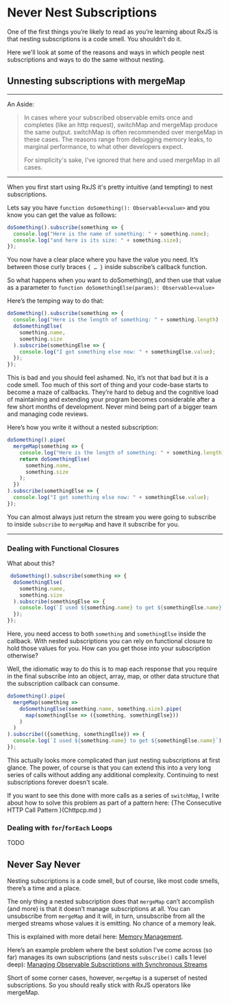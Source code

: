 # Never Nest Subscriptions

One of the first things you’re likely to read as you’re learning about RxJS is that nesting subscriptions is a code smell. You shouldn’t do it.

Here we'll look at some of the reasons and ways in which people nest subscriptions and ways to do the same without nesting.

## Unnesting subscriptions with mergeMap

---

An Aside:

> In cases where your subscribed observable emits once and completes (like an http request), switchMap and mergeMap produce the same output. switchMap is often recommended over mergeMap in these cases. The reasons range from debugging memory leaks, to marginal performance, to what other developers expect.
>
> For simplicity's sake, I've ignored that here and used mergeMap in all cases.

---

When you first start using RxJS it's pretty intuitive (and tempting) to nest subscriptions.

Lets say you have `function doSomething(): Observable<value>` and you know you can get the value as follows:

```JavaScript
doSomething().subscribe(something => {
  console.log("Here is the name of something: " + something.name);
  console.log("and here is its size: " + something.size);
});
```

You now have a clear place where you have the value you need. It’s between those curly braces `{ … }` inside subscribe’s callback function. 

So what happens when you want to doSomething(), and then use that value as a parameter to `function doSomethingElse(params): Observable<value>`

Here’s the temping way to do that:

```JavaScript
doSomething().subscribe(something => {
  console.log("Here is the length of something: " + something.length)
  doSomethingElse(
    something.name,
    something.size
  ).subscribe(somethingElse => {
    console.log("I got something else now: " + somethingElse.value);
  });
});
```

This is bad and you should feel ashamed. No, it’s not that bad but it is a code smell. Too much of this sort of thing and your code-base starts to become a maze of callbacks. They’re hard to debug and the cognitive load of maintaining and extending your program becomes considerable after a few short months of development. Never mind being part of a bigger team and managing code reviews.

Here’s how you write it without a nested subscription:

```JavaScript
doSomething().pipe(
  mergeMap(something => {
    console.log("Here is the length of something: " + something.length);
    return doSomethingElse(
      something.name, 
      something.size
    );
  })
).subscribe(somethingElse => {
  console.log("I got something else now: " + somethingElse.value);
});
```

You can almost always just return the stream you were going to subscribe to inside `subscribe` to `mergeMap` and have it subscribe for you.

---

### Dealing with Functional Closures

 What about this?

```JavaScript
 doSomething().subscribe(something => {
  doSomethingElse(
    something.name,
    something.size
  ).subscribe(somethingElse => {
    console.log(`I used ${something.name} to get ${somethingElse.name}`);
  });
});
```

Here, you need access to both `something` and `somethingElse` inside the callback. With nested subscriptions you can rely on functional closure to hold those values for you. How can you get those into your subscription otherwise?

Well, the idiomatic way to do this is to map each response that you require in the final subscribe into an object, array, map, or other data structure that the subscription callback can consume.

```JavaScript
doSomething().pipe(
  mergeMap(something => 
    doSomethingElse(something.name, something.size).pipe(
      map(somethingElse => ({something, somethingElse}))
    )
  )
).subscribe(({something, somethingElse}) => {
  console.log(`I used ${something.name} to get ${somethingElse.name}`);
});
```

This actually looks more complicated than just nesting subscriptions at first glance. The power, of course is that you can extend this into a very long series of calls without adding any additional complexity. Continuing to nest subscriptions forever doesn't scale.

If you want to see this done with more calls as a series of `switchMap`, I write about how to solve this problem as part of a pattern here: {The Consecutive HTTP Call Pattern
}(Chttpcp.md
)

### Dealing with `for`/`forEach` Loops

TODO

## Never Say Never 

Nesting subscriptions is a code smell, but of course, like most code smells, there’s a time and a place.

The only thing a nested subscription does that `mergeMap` can’t accomplish (and more) is that it doesn’t manage subscriptions at all. You can unsubscribe from `mergeMap` and it will, in turn, unsubscribe from all the merged streams whose values it is emitting. No chance of a memory leak. 

This is explained with more detail here: [Memory Management](MemoryManagement.md).

Here’s an example problem where the best solution I’ve come across (so far) manages its own subscriptions (and nests `subscribe()` calls 1 level deep): [Managing Observable Subscriptions with Synchronous Streams](Mosss.md)

Short of some corner cases, however, `mergeMap` is a superset of nested subscriptions. So you should really stick with RxJS operators like mergeMap. 


